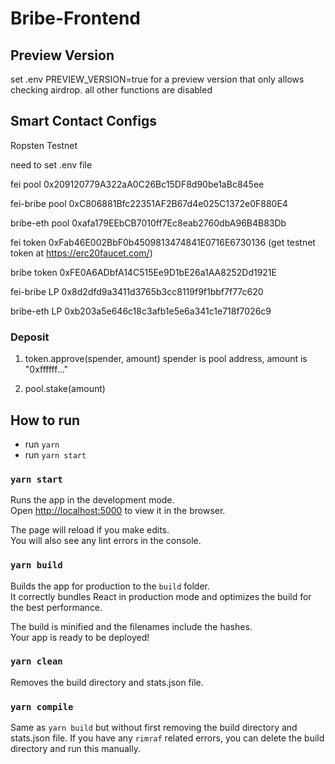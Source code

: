 # Bribe-Frontend

## Preview Version
set .env PREVIEW_VERSION=true for a preview version that only allows checking airdrop. all other functions are disabled

## Smart Contact Configs
Ropsten Testnet

need to set .env file

fei pool 0x209120779A322aA0C26Bc15DF8d90be1aBc845ee

fei-bribe pool 0xC806881Bfc22351AF2B67d4e025C1372e0F880E4

bribe-eth pool 0xafa179EEbCB7010ff7Ec8eab2760dbA96B4B83Db

fei token 0xFab46E002BbF0b4509813474841E0716E6730136 (get testnet token at https://erc20faucet.com/)

bribe token 0xFE0A6ADbfA14C515Ee9D1bE26a1AA8252Dd1921E

fei-bribe LP 0x8d2dfd9a3411d3765b3cc8119f9f1bbf7f77c620

bribe-eth LP 0xb203a5e646c18c3afb1e5e6a341c1e718f7026c9

### Deposit

1. token.approve(spender, amount) spender is pool address, amount is "0xffffff..."

2. pool.stake(amount)

## How to run

- run `yarn`
- run `yarn start`

### `yarn start`

Runs the app in the development mode.<br />
Open [http://localhost:5000](http://localhost:5000) to view it in the browser.

The page will reload if you make edits.<br />
You will also see any lint errors in the console.

### `yarn build`

Builds the app for production to the `build` folder.<br />
It correctly bundles React in production mode and optimizes the build for the best performance.

The build is minified and the filenames include the hashes.<br />
Your app is ready to be deployed!

### `yarn clean`

Removes the build directory and stats.json file.

### `yarn compile`

Same as `yarn build` but without first removing the build directory and stats.json file. If you
have any `rimraf` related errors, you can delete the build directory and run this manually.
